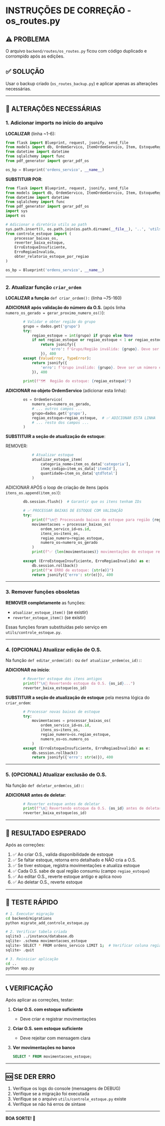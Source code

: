 # INSTRUÇÕES DE CORREÇÃO - os_routes.py

## ⚠️ PROBLEMA
O arquivo `backend/routes/os_routes.py` ficou com código duplicado e corrompido após as edições.

## ✅ SOLUÇÃO
Usar o backup criado (`os_routes_backup.py`) e aplicar apenas as alterações necessárias.

---

## 📝 ALTERAÇÕES NECESSÁRIAS

### 1. Adicionar imports no início do arquivo

**LOCALIZAR** (linha ~1-6):
```python
from flask import Blueprint, request, jsonify, send_file
from models import db, OrdemServico, ItemOrdemServico, Item, EstoqueRegional, Categoria
from datetime import datetime
from sqlalchemy import func
from pdf_generator import gerar_pdf_os

os_bp = Blueprint('ordens_servico', __name__)
```

**SUBSTITUIR POR**:
```python
from flask import Blueprint, request, jsonify, send_file
from models import db, OrdemServico, ItemOrdemServico, Item, EstoqueRegional, Categoria, MovimentacaoEstoque
from datetime import datetime
from sqlalchemy import func
from pdf_generator import gerar_pdf_os
import sys
import os

# Adicionar o diretório utils ao path
sys.path.insert(0, os.path.join(os.path.dirname(__file__), '..', 'utils'))
from controle_estoque import (
    processar_baixas_os, 
    reverter_baixa_estoque, 
    ErroEstoqueInsuficiente, 
    ErroRegiaoInvalida,
    obter_relatorio_estoque_por_regiao
)

os_bp = Blueprint('ordens_servico', __name__)
```

---

### 2. Atualizar função `criar_ordem`

**LOCALIZAR a função** `def criar_ordem():` (linha ~75-160)

**ADICIONAR após validação do número da O.S.** (após linha `numero_os_gerado = gerar_proximo_numero_os()`):

```python
        # Validar e obter região do grupo
        grupo = dados.get('grupo')
        try:
            regiao_estoque = int(grupo) if grupo else None
            if not regiao_estoque or regiao_estoque < 1 or regiao_estoque > 6:
                return jsonify({
                    'erro': f'Grupo/Região inválida: {grupo}. Deve ser um número entre 1 e 6.'
                }), 400
        except (ValueError, TypeError):
            return jsonify({
                'erro': f'Grupo inválido: {grupo}. Deve ser um número entre 1 e 6.'
            }), 400
        
        print(f"🗺️  Região do estoque: {regiao_estoque}")
```

**ADICIONAR no objeto OrdemServico** (adicionar esta linha):
```python
        os = OrdemServico(
            numero_os=numero_os_gerado,
            # ... outros campos ...
            grupo=dados.get('grupo'),
            regiao_estoque=regiao_estoque,  # ✅ ADICIONAR ESTA LINHA
            # ... resto dos campos ...
        )
```

**SUBSTITUIR a seção de atualização de estoque**:

REMOVER:
```python
            # Atualizar estoque
            atualizar_estoque_item(
                categoria_nome=item_os_data['categoria'],
                item_codigo=item_os_data['itemId'],
                quantidade=item_os_data['qtdTotal']
            )
```

ADICIONAR APÓS o loop de criação de itens (após `itens_os.append(item_os)`):
```python
        db.session.flush()  # Garantir que os itens tenham IDs
        
        # ✅ PROCESSAR BAIXAS DE ESTOQUE COM VALIDAÇÃO
        try:
            print(f"\n📦 Processando baixas de estoque para região {regiao_estoque}...")
            movimentacoes = processar_baixas_os(
                ordem_servico_id=os.id,
                itens_os=itens_os,
                regiao_numero=regiao_estoque,
                numero_os=numero_os_gerado
            )
            print(f"✅ {len(movimentacoes)} movimentações de estoque registradas com sucesso!")
            
        except (ErroEstoqueInsuficiente, ErroRegiaoInvalida) as e:
            db.session.rollback()
            print(f"❌ ERRO de estoque: {str(e)}")
            return jsonify({'erro': str(e)}), 400
```

---

### 3. Remover funções obsoletas

**REMOVER completamente** as funções:
- `atualizar_estoque_item()` (se existir)
- `reverter_estoque_item()` (se existir)

Essas funções foram substituídas pelo serviço em `utils/controle_estoque.py`.

---

### 4. (OPCIONAL) Atualizar edição de O.S.

Na função `def editar_ordem(id):` ou `def atualizar_ordem(os_id):`:

**ADICIONAR no início**:
```python
        # Reverter estoque dos itens antigos
        print(f"\n🔄 Revertendo estoque da O.S. {os_id}...")
        reverter_baixa_estoque(os_id)
```

**SUBSTITUIR a seção de atualização de estoque** pela mesma lógica do `criar_ordem`:
```python
        # Processar novas baixas de estoque
        try:
            movimentacoes = processar_baixas_os(
                ordem_servico_id=os.id,
                itens_os=itens_os,
                regiao_numero=os.regiao_estoque,
                numero_os=os.numero_os
            )
        except (ErroEstoqueInsuficiente, ErroRegiaoInvalida) as e:
            db.session.rollback()
            return jsonify({'erro': str(e)}), 400
```

---

### 5. (OPCIONAL) Atualizar exclusão de O.S.

Na função `def deletar_ordem(os_id):`:

**ADICIONAR antes de deletar**:
```python
        # Reverter estoque antes de deletar
        print(f"\n🔄 Revertendo estoque da O.S. {os_id} antes de deletar...")
        reverter_baixa_estoque(os_id)
```

---

## 🎯 RESULTADO ESPERADO

Após as correções:

1. ✅ Ao criar O.S., valida disponibilidade de estoque
2. ✅ Se faltar estoque, retorna erro detalhado e NÃO cria a O.S.
3. ✅ Se tiver estoque, registra movimentações e atualiza estoque
4. ✅ Cada O.S. sabe de qual região consumiu (campo `regiao_estoque`)
5. ✅ Ao editar O.S., reverte estoque antigo e aplica novo
6. ✅ Ao deletar O.S., reverte estoque

---

## 🧪 TESTE RÁPIDO

```bash
# 1. Executar migração
cd backend/migrations
python migrate_add_controle_estoque.py

# 2. Verificar tabela criada
sqlite3 ../instance/database.db
sqlite> .schema movimentacoes_estoque
sqlite> SELECT * FROM ordens_servico LIMIT 1;  # Verificar coluna regiao_estoque
sqlite> .quit

# 3. Reiniciar aplicação
cd ..
python app.py
```

---

## 📞 VERIFICAÇÃO

Após aplicar as correções, testar:

1. **Criar O.S. com estoque suficiente**
   - Deve criar e registrar movimentações

2. **Criar O.S. sem estoque suficiente**
   - Deve rejeitar com mensagem clara

3. **Ver movimentações no banco**
   ```sql
   SELECT * FROM movimentacoes_estoque;
   ```

---

## 🆘 SE DER ERRO

1. Verifique os logs do console (mensagens de DEBUG)
2. Verifique se a migração foi executada
3. Verifique se o arquivo `utils/controle_estoque.py` existe
4. Verifique se não há erros de sintaxe

---

**BOA SORTE! 🚀**
